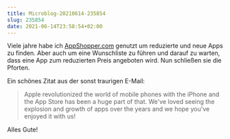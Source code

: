 ```yaml
---
title: Microblog-20210614-235854
slug: 235854
date: 2021-06-14T23:58:54+02:00
---
```


Viele jahre habe ich [AppShopper.com](https://appshopper.com/) genutzt um reduzierte und neue Apps zu finden. Aber auch um eine Wunschliste zu führen und darauf zu warten, dass eine App zum reduzierten Preis angeboten wird.  Nun schließen sie die Pforten.

Ein schönes Zitat aus der sonst traurigen E-Mail:

> Apple revolutionized the world of mobile phones with the iPhone and the App Store has been a huge part of that. We've loved seeing the explosion and growth of apps over the years and we hope you've enjoyed it with us!

Alles Gute!